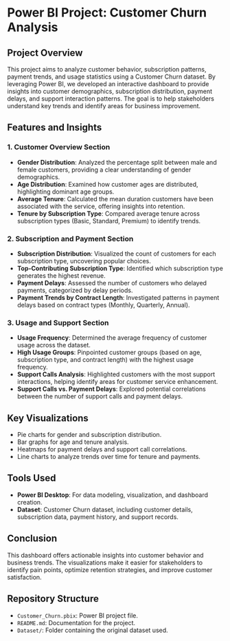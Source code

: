 # Power BI Project: Customer Churn Analysis

## Project Overview
This project aims to analyze customer behavior, subscription patterns, payment trends, and usage statistics using a Customer Churn dataset. By leveraging Power BI, we developed an interactive dashboard to provide insights into customer demographics, subscription distribution, payment delays, and support interaction patterns. The goal is to help stakeholders understand key trends and identify areas for business improvement.

## Features and Insights

### **1. Customer Overview Section**
- **Gender Distribution**: Analyzed the percentage split between male and female customers, providing a clear understanding of gender demographics.
- **Age Distribution**: Examined how customer ages are distributed, highlighting dominant age groups.
- **Average Tenure**: Calculated the mean duration customers have been associated with the service, offering insights into retention.
- **Tenure by Subscription Type**: Compared average tenure across subscription types (Basic, Standard, Premium) to identify trends.

### **2. Subscription and Payment Section**
- **Subscription Distribution**: Visualized the count of customers for each subscription type, uncovering popular choices.
- **Top-Contributing Subscription Type**: Identified which subscription type generates the highest revenue.
- **Payment Delays**: Assessed the number of customers who delayed payments, categorized by delay periods.
- **Payment Trends by Contract Length**: Investigated patterns in payment delays based on contract types (Monthly, Quarterly, Annual).

### **3. Usage and Support Section**
- **Usage Frequency**: Determined the average frequency of customer usage across the dataset.
- **High Usage Groups**: Pinpointed customer groups (based on age, subscription type, and contract length) with the highest usage frequency.
- **Support Calls Analysis**: Highlighted customers with the most support interactions, helping identify areas for customer service enhancement.
- **Support Calls vs. Payment Delays**: Explored potential correlations between the number of support calls and payment delays.

## Key Visualizations
- Pie charts for gender and subscription distribution.
- Bar graphs for age and tenure analysis.
- Heatmaps for payment delays and support call correlations.
- Line charts to analyze trends over time for tenure and payments.

## Tools Used
- **Power BI Desktop**: For data modeling, visualization, and dashboard creation.
- **Dataset**: Customer Churn dataset, including customer details, subscription data, payment history, and support records.

## Conclusion
This dashboard offers actionable insights into customer behavior and business trends. The visualizations make it easier for stakeholders to identify pain points, optimize retention strategies, and improve customer satisfaction.

## Repository Structure
- `Customer_Churn.pbix`: Power BI project file.
- `README.md`: Documentation for the project.
- `Dataset/`: Folder containing the original dataset used.

